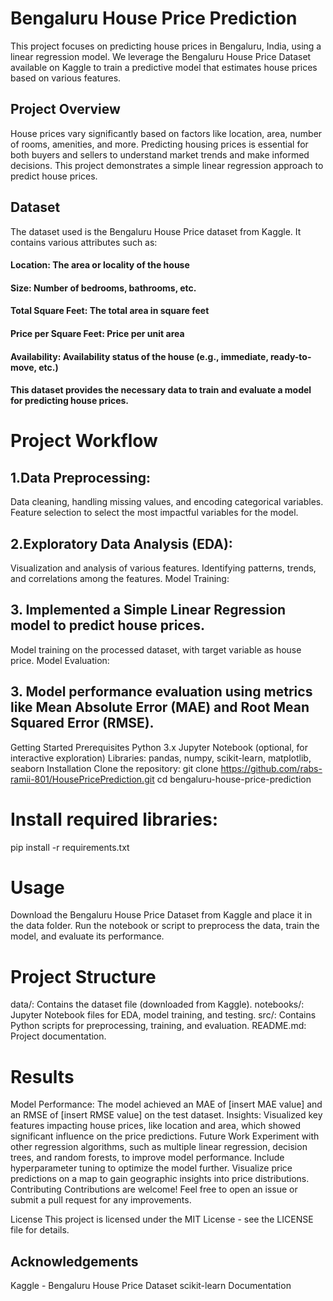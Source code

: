 #  Bengaluru House Price Prediction

This project focuses on predicting house prices in Bengaluru, India, using a linear regression model. We leverage the Bengaluru House Price Dataset available on Kaggle to train a predictive model that estimates house prices based on various features.


## Project Overview

House prices vary significantly based on factors like location, area, number of rooms, amenities, and more. Predicting housing prices is essential for both buyers and sellers to understand market trends and make informed decisions. This project demonstrates a simple linear regression approach to predict house prices.

## Dataset

The dataset used is the Bengaluru House Price dataset from Kaggle. It contains various attributes such as:

#### Location: The area or locality of the house

#### Size: Number of bedrooms, bathrooms, etc.

#### Total Square Feet: The total area in square feet

#### Price per Square Feet: Price per unit area

#### Availability: Availability status of the house (e.g., immediate, ready-to-move, etc.)

#### This dataset provides the necessary data to train and evaluate a model for predicting house prices.


# Project Workflow

## 1.Data Preprocessing:

Data cleaning, handling missing values, and encoding categorical variables.
Feature selection to select the most impactful variables for the model.

## 2.Exploratory Data Analysis (EDA):

Visualization and analysis of various features.
Identifying patterns, trends, and correlations among the features.
Model Training:

## 3. Implemented a Simple Linear Regression model to predict house prices.
Model training on the processed dataset, with target variable as house price.
Model Evaluation:

## 3. Model performance evaluation using metrics like Mean Absolute Error (MAE) and Root Mean Squared Error (RMSE).
Getting Started
Prerequisites
Python 3.x
Jupyter Notebook (optional, for interactive exploration)
Libraries: pandas, numpy, scikit-learn, matplotlib, seaborn
Installation
Clone the repository:
git clone https://github.com/rabs-ramii-801/HousePricePrediction.git
cd bengaluru-house-price-prediction

# Install required libraries:
pip install -r requirements.txt

# Usage

Download the Bengaluru House Price Dataset from Kaggle and place it in the data folder.
Run the notebook or script to preprocess the data, train the model, and evaluate its performance.

# Project Structure
data/: Contains the dataset file (downloaded from Kaggle).
notebooks/: Jupyter Notebook files for EDA, model training, and testing.
src/: Contains Python scripts for preprocessing, training, and evaluation.
README.md: Project documentation.

# Results
Model Performance: The model achieved an MAE of [insert MAE value] and an RMSE of [insert RMSE value] on the test dataset.
Insights: Visualized key features impacting house prices, like location and area, which showed significant influence on the price predictions.
Future Work
Experiment with other regression algorithms, such as multiple linear regression, decision trees, and random forests, to improve model performance.
Include hyperparameter tuning to optimize the model further.
Visualize price predictions on a map to gain geographic insights into price distributions.
Contributing
Contributions are welcome! Feel free to open an issue or submit a pull request for any improvements.

License
This project is licensed under the MIT License - see the LICENSE file for details.

## Acknowledgements

Kaggle - Bengaluru House Price Dataset
scikit-learn Documentation
